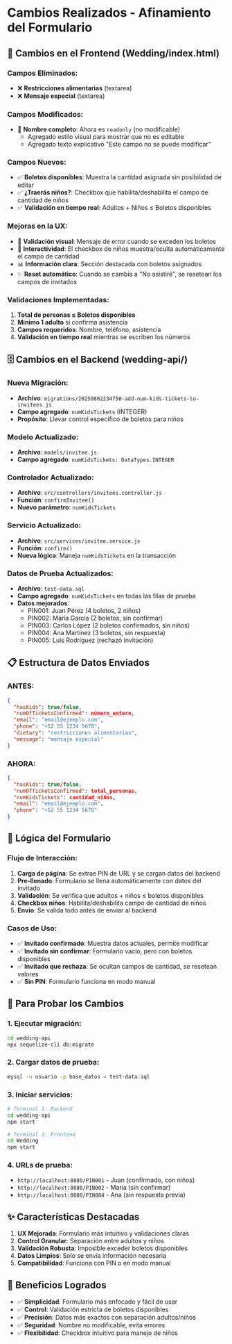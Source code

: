 # Cambios Realizados - Afinamiento del Formulario

## 🔧 Cambios en el Frontend (Wedding/index.html)

### **Campos Eliminados:**
- ❌ **Restricciones alimentarias** (textarea)
- ❌ **Mensaje especial** (textarea)

### **Campos Modificados:**
- 📝 **Nombre completo**: Ahora es `readonly` (no modificable)
  - Agregado estilo visual para mostrar que no es editable
  - Agregado texto explicativo "Este campo no se puede modificar"

### **Campos Nuevos:**
- ✅ **Boletos disponibles**: Muestra la cantidad asignada sin posibilidad de editar
- ✅ **¿Traerás niños?**: Checkbox que habilita/deshabilita el campo de cantidad de niños
- ✅ **Validación en tiempo real**: Adultos + Niños ≤ Boletos disponibles

### **Mejoras en la UX:**
- 🎯 **Validación visual**: Mensaje de error cuando se exceden los boletos
- 🔄 **Interactividad**: El checkbox de niños muestra/oculta automáticamente el campo de cantidad
- 📊 **Información clara**: Sección destacada con boletos asignados
- ✨ **Reset automático**: Cuando se cambia a "No asistiré", se resetean los campos de invitados

### **Validaciones Implementadas:**
1. **Total de personas ≤ Boletos disponibles**
2. **Mínimo 1 adulto** si confirma asistencia
3. **Campos requeridos**: Nombre, teléfono, asistencia
4. **Validación en tiempo real** mientras se escriben los números

## 🗄️ Cambios en el Backend (wedding-api/)

### **Nueva Migración:**
- **Archivo**: `migrations/20250802234750-add-num-kids-tickets-to-invitees.js`
- **Campo agregado**: `numKidsTickets` (INTEGER)
- **Propósito**: Llevar control específico de boletos para niños

### **Modelo Actualizado:**
- **Archivo**: `models/invitee.js`
- **Campo agregado**: `numKidsTickets: DataTypes.INTEGER`

### **Controlador Actualizado:**
- **Archivo**: `src/controllers/invitees.controller.js`
- **Función**: `confirmInvitee()`
- **Nuevo parámetro**: `numKidsTickets`

### **Servicio Actualizado:**
- **Archivo**: `src/services/invitee.service.js`
- **Función**: `confirm()`
- **Nueva lógica**: Maneja `numKidsTickets` en la transacción

### **Datos de Prueba Actualizados:**
- **Archivo**: `test-data.sql`
- **Campo agregado**: `numKidsTickets` en todas las filas de prueba
- **Datos mejorados**: 
  - PIN001: Juan Pérez (4 boletos, 2 niños)
  - PIN002: María García (2 boletos, sin confirmar)
  - PIN003: Carlos López (2 boletos confirmados, sin niños)
  - PIN004: Ana Martínez (3 boletos, sin respuesta)
  - PIN005: Luis Rodríguez (rechazó invitación)

## 📋 Estructura de Datos Enviados

### **ANTES:**
```json
{
  "hasKids": true/false,
  "numOfTicketsConfirmed": número_entero,
  "email": "email@ejemplo.com",
  "phone": "+52 55 1234 5678",
  "dietary": "restricciones alimentarias",
  "message": "mensaje especial"
}
```

### **AHORA:**
```json
{
  "hasKids": true/false,
  "numOfTicketsConfirmed": total_personas,
  "numKidsTickets": cantidad_niños,
  "email": "email@ejemplo.com",
  "phone": "+52 55 1234 5678"
}
```

## 🔄 Lógica del Formulario

### **Flujo de Interacción:**
1. **Carga de página**: Se extrae PIN de URL y se cargan datos del backend
2. **Pre-llenado**: Formulario se llena automáticamente con datos del invitado
3. **Validación**: Se verifica que adultos + niños ≤ boletos disponibles
4. **Checkbox niños**: Habilita/deshabilita campo de cantidad de niños
5. **Envío**: Se valida todo antes de enviar al backend

### **Casos de Uso:**
- ✅ **Invitado confirmado**: Muestra datos actuales, permite modificar
- ✅ **Invitado sin confirmar**: Formulario vacío, pero con boletos disponibles
- ✅ **Invitado que rechaza**: Se ocultan campos de cantidad, se resetean valores
- ✅ **Sin PIN**: Formulario funciona en modo manual

## 🚀 Para Probar los Cambios

### 1. **Ejecutar migración:**
```bash
cd wedding-api
npx sequelize-cli db:migrate
```

### 2. **Cargar datos de prueba:**
```bash
mysql -u usuario -p base_datos < test-data.sql
```

### 3. **Iniciar servicios:**
```bash
# Terminal 1: Backend
cd wedding-api
npm start

# Terminal 2: Frontend  
cd Wedding
npm start
```

### 4. **URLs de prueba:**
- `http://localhost:8080/PIN001` - Juan (confirmado, con niños)
- `http://localhost:8080/PIN002` - María (sin confirmar)
- `http://localhost:8080/PIN004` - Ana (sin respuesta previa)

## ✨ Características Destacadas

1. **UX Mejorada**: Formulario más intuitivo y validaciones claras
2. **Control Granular**: Separación entre adultos y niños
3. **Validación Robusta**: Imposible exceder boletos disponibles
4. **Datos Limpios**: Solo se envía información necesaria
5. **Compatibilidad**: Funciona con PIN o en modo manual

## 🎯 Beneficios Logrados

- ✅ **Simplicidad**: Formulario más enfocado y fácil de usar
- ✅ **Control**: Validación estricta de boletos disponibles
- ✅ **Precisión**: Datos más exactos con separación adultos/niños
- ✅ **Seguridad**: Nombre no modificable, evita errores
- ✅ **Flexibilidad**: Checkbox intuitivo para manejo de niños 
